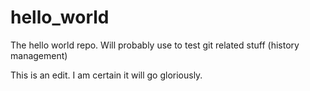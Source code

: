 # hello_world
The hello world repo. Will probably use to test git related stuff (history management)

This is an edit. I am certain it will go gloriously.
